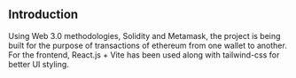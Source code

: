 ## Introduction


Using Web 3.0 methodologies, Solidity and Metamask, the project is being built for the purpose of transactions of ethereum from one wallet to another. For the frontend, React.js + Vite has been used along with tailwind-css for better UI styling.

